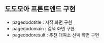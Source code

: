 ## 도도모아 프론트엔드 구현

- pagedodotitle : 시작 화면 구현
- pagedodomain : 검색 화면 구현
- pagedodoresult : 추천 대여소 선택 화면 구현
